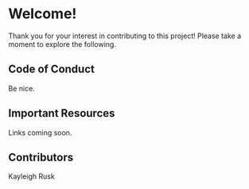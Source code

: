 # Welcome!
Thank you for your interest in contributing to this project! Please take a moment to explore the following.

## Code of Conduct
Be nice.

## Important Resources
Links coming soon.

## Contributors
Kayleigh Rusk
